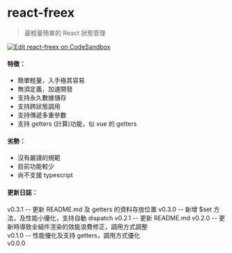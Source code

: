# react-freex

> 最輕量簡單的 React 狀態管理

[![Edit react-freex on CodeSandbox](https://codesandbox.io/static/img/play-codesandbox.svg)](https://codesandbox.io/s/react-freex-h5dk6)

#### 特徵：

- 簡單輕量，入手極其容易
- 無須定義，加速開發
- 支持永久數據儲存
- 支持跨狀態調用
- 支持傳遞多重參數
- 支持 getters (計算)功能，似 vue 的 getters

#### 劣勢：

- 沒有嚴謹的規範
- 目前功能較少
- 尚不支援 typescript

#### 更新日誌：

v0.3.1 -- 更新 README.md 及 getters 的資料存放位置
v0.3.0 -- 新增 $set 方法，及性能小優化，支持自動 dispatch
v0.2.1 -- 更新 README.md
v0.2.0 -- 更新時導致全組件渲染的效能浪費修正，調用方式調整  
v0.1.0 -- 性能優化及支持 getters，調用方式優化  
v0.0.0  